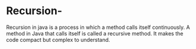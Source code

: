 # Recursion-
Recursion in java is a process in which a method calls itself continuously. A method in Java that calls itself is called a recursive method.
It makes the code compact but complex to understand.
